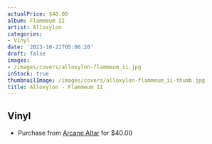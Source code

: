 ```yaml
---
actualPrice: $40.00
album: Flammeum II
artist: Alloxylon
categories:
- Vinyl
date: '2023-10-21T05:06:20'
draft: false
images:
- /images/covers/alloxylon-flammeum_ii.jpg
inStock: true
thumbnailImage: /images/covers/alloxylon-flammeum_ii-thumb.jpg
title: Alloxylon - Flammeum II
---
```


## Vinyl
* Purchase from [Arcane Altar](https://arcanealtar.bigcartel.com/product/alloxylon-flammeum-ii-12-lp) for $40.00
